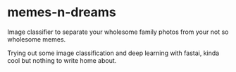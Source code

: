 # memes-n-dreams
Image classifier to separate your wholesome family photos from your not so wholesome memes.

Trying out some image classification and deep learning with fastai, kinda cool but nothing to write home about.

